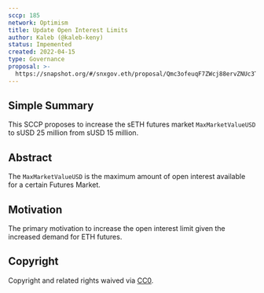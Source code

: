 ```yaml
---
sccp: 185
network: Optimism
title: Update Open Interest Limits
author: Kaleb (@kaleb-keny)
status: Impemented
created: 2022-04-15
type: Governance
proposal: >-
  https://snapshot.org/#/snxgov.eth/proposal/Qmc3ofeuqF7ZWcj88ervZNUc3TLKSK8M63Hx1H2zjSXfMR
---
```


## Simple Summary

<!--"If you can't explain it simply, you don't understand it well enough." Provide a simplified and layman-accessible explanation of the SCCP.-->

This SCCP proposes to increase the sETH futures market `MaxMarketValueUSD` to sUSD 25 million from sUSD 15 million. 

## Abstract

<!--A short (~200 word) description of the variable change proposed.-->

The `MaxMarketValueUSD` is the maximum amount of open interest available for a certain Futures Market.

## Motivation

<!--The motivation is critical for SCCPs that want to update variables within Synthetix. It should clearly explain why the existing variable is not incentive aligned. SCCP submissions without sufficient motivation may be rejected outright.-->

The primary motivation to increase the open interest limit given the increased demand for ETH futures.

## Copyright

Copyright and related rights waived via [CC0](https://creativecommons.org/publicdomain/zero/1.0/).
